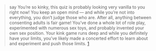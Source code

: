 
> say You’re so kinky, this quiz is probably looking very vanilla to you right now! You keep an open mind — and while you’re not into everything, you don’t judge those who are. After all, anything between consenting adults is fair game! You’ve done a whole lot of role play, experimented with numerous sex toys, and probably invented your own sex position. Your kink game runs deep and while you definitely have your limits, you’ve likely made a concerted effort to learn about and experiment and push those limits. [1](http://www.magiquiz.com/quiz/how-kinky-are-you/15/?result=1)

